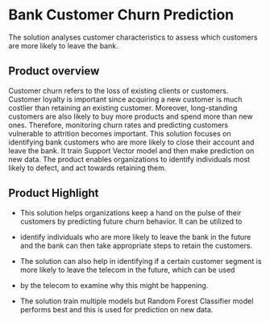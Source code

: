 # Bank Customer Churn Prediction
The solution analyses customer characteristics to assess which customers are more likely to leave the bank.


## Product overview

Customer churn refers to the loss of existing clients or customers. Customer loyalty is important since acquiring a new customer is much costlier 
than retaining an existing customer. Moreover, long-standing customers are also likely to buy more products and spend more than new ones. 
Therefore, monitoring churn rates and predicting customers vulnerable to attrition becomes important. This solution focuses on identifying 
bank customers who are more likely to close their account and leave the bank. It train Support Vector model and then  make prediction on new data. 
The product enables organizations to identify individuals most likely to defect, and act towards retaining them.                             

## Product Highlight 

* This solution helps organizations keep a hand on the pulse of their customers by predicting future churn behavior. It can be utilized to 
* identify individuals who are more likely to leave the bank in the future and the bank can then take appropriate steps to retain the customers. 
* The solution can also help in identifying if a certain customer segment is more likely to leave the telecom  in the future, which can be used 
* by the telecom to examine why this might be happening.

* The solution train multiple models but Random Forest Classifier model performs best and this is used for prediction on new data. 
